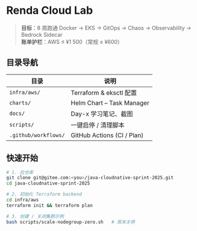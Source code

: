 # Renda Cloud Lab

> **目标**：8 周跑通 Docker → EKS → GitOps → Chaos → Observability → Bedrock Sidecar  
> **账单护栏**：AWS ≤ ¥1 500（常规 ≤ ¥600）

## 目录导航
| 目录 | 说明 |
|------|------|
| `infra/aws/` | Terraform & eksctl 配置 |
| `charts/` | Helm Chart – Task Manager |
| `docs/` | Day-x 学习笔记、截图 |
| `scripts/` | 一键启停 / 清理脚本 |
| `.github/workflows/` | GitHub Actions (CI / Plan) |

## 快速开始
```bash
# 1. 拉仓库
git clone git@gitee.com:<you>/java-cloudnative-sprint-2025.git
cd java-cloudnative-sprint-2025

# 2. 初始化 Terraform backend
cd infra/aws
terraform init && terraform plan

# 3. 创建 / 关闭集群示例
bash scripts/scale-nodegroup-zero.sh   # 周末关停
